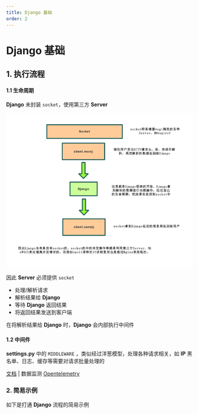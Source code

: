 ```yaml
---
title: Django 基础
order: 2
---
```


# Django 基础

## 1. 执行流程

#### 1.1 生命周期

**Django** 未封装 `socket`，使用第三方 **Server**

<img src="./img/请求流程.png">

因此 **Server** 必须提供 `socket`

- 处理/解析请求
- 解析结果给 **Django**
- 等待 **Django** 返回结果
- 将返回结果发送到客户端

在将解析结果给 **Django** 时，**Django** 会内部执行中间件

#### 1.2 中间件

**settings.py** 中的 `MIDDLEWARE` ，类似经过洋葱模型，处理各种请求相关，如 **IP** 黑名单、日志、缓存等需要对请求批量处理的

[文档](https://docs.djangoproject.com/zh-hans/4.1/topics/http/middleware/) | 数据监测 [Opentelemetry](https://opentelemetry.io/docs/)

### 2. 简易示例

如下是打通 **Django** 流程的简易示例

